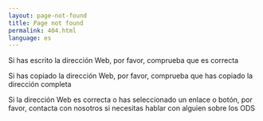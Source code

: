 ```yaml
---
layout: page-not-found
title: Page not found
permalink: 404.html
language: es
---
```




Si has escrito la dirección Web, por favor, comprueba que es correcta

Si has copiado la dirección Web, por favor, comprueba que has copiado la dirección completa

Si la dirección Web es correcta o has seleccionado un enlace o botón, por favor, contacta con nosotros si necesitas hablar con alguien sobre los ODS

